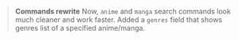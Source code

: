 > **__Commands rewrite__**
> Now, `anime` and `manga` search commands look much cleaner and work faster. Added a `genres` field that shows genres list of a specified anime/manga.